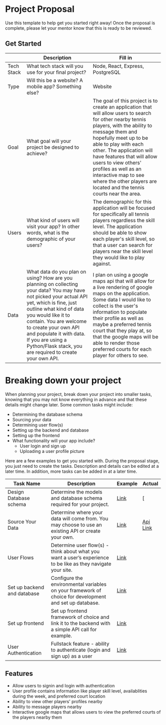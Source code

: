 # Project Proposal

Use this template to help get you started right away! Once the proposal is complete, please let your mentor know that this is ready to be reviewed.

## Get Started

|            | Description                                                                                                                                                                                                                                                                                                                                              | Fill in |
| ---------- | -------------------------------------------------------------------------------------------------------------------------------------------------------------------------------------------------------------------------------------------------------------------------------------------------------------------------------------------------------- | ------- |
| Tech Stack | What tech stack will you use for your final project?                          | Node, React, Express, PostgreSQL      |
| Type       | Will this be a website? A mobile app? Something else?                                                                                                                                                                                                                                                                                                    | Website |
| Goal       | What goal will your project be designed to achieve?                                                                                                                                                                                                                                                                                                      | The goal of this project is to create an application that will allow users to search for other nearby tennis players, with the ability to message them and hopefully meet up to be able to play with each other. The application will have features that will allow users to view others' profiles as well as an interactive map to see where the other players are located and the tennis courts near the area.     |
| Users      | What kind of users will visit your app? In other words, what is the demographic of your users?                                                                                                                                                                                                                                                           | The demographic for this application will be focused for specifically all tennis players regardless the skill level. The application should be able to show each player's skill level, so that a user can search for players near the skill level they would like to play against.        |
| Data       | What data do you plan on using? How are you planning on collecting your data? You may have not picked your actual API yet, which is fine, just outline what kind of data you would like it to contain. You are welcome to create your own API and populate it with data. If you are using a Python/Flask stack, you are required to create your own API. | I plan on using a google maps api that will allow for a live rendering of google maps on the application. Some data I would like to collect is the user's information to populate their profile as well as maybe a preferred tennis court that they play at, so that the google maps will be able to render those preferred courts for each player for others to see.           |

# Breaking down your project

When planning your project, break down your project into smaller tasks, knowing that you may not know everything in advance and that these details might change later. Some common tasks might include:

- Determining the database schema
- Sourcing your data
- Determining user flow(s)
- Setting up the backend and database
- Setting up the frontend
- What functionality will your app include?
  - User login and sign up
  - Uploading a user profile picture

Here are a few examples to get you started with. During the proposal stage, you just need to create the tasks. Description and details can be edited at a later time. In addition, more tasks can be added in at a later time.

| Task Name                   | Description                                                                                                   | Example                                                           | Actual |
| --------------------------- | ------------------------------------------------------------------------------------------------------------- | ----------------------------------------------------------------- | ------------------- |
| Design Database schema      | Determine the models and database schema required for your project.                                           | [Link](https://github.com/hatchways/sb-capstone-example/issues/1) | [
| Source Your Data            | Determine where your data will come from. You may choose to use an existing API or create your own.           | [Link](https://github.com/hatchways/sb-capstone-example/issues/2) | [Api Link](https://developers.google.com/maps/documentation/embed/embedding-map)
| User Flows                  | Determine user flow(s) - think about what you want a user’s experience to be like as they navigate your site. | [Link](https://github.com/hatchways/sb-capstone-example/issues/3) | 
| Set up backend and database | Configure the environmental variables on your framework of choice for development and set up database.        | [Link](https://github.com/hatchways/sb-capstone-example/issues/4) | 
| Set up frontend             | Set up frontend framework of choice and link it to the backend with a simple API call for example.            | [Link](https://github.com/hatchways/sb-capstone-example/issues/5) | 
| User Authentication         | Fullstack feature - ability to authenticate (login and sign up) as a user                                     | [Link](https://github.com/hatchways/sb-capstone-example/issues/6) | 

## Features

- Allow users to signin and login with authentication
- User profile contains information like player skill level, availablities during the week, and preferred court location
- Ability to view other players' profiles nearby
- Ability to message players nearby
- Interactive google maps that allows users to view the preferred courts of the players nearby them


